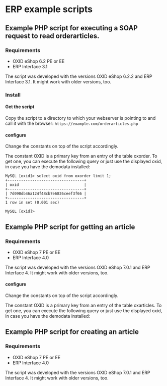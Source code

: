 # ERP example scripts
## Example PHP script for executing a SOAP request to read orderarticles.

### Requirements
- OXID eShop 6.2 PE or EE
- ERP Interface 3.1
  
The script was developed with the versions OXID eShop 6.2.2 and ERP Interface 3.1. It might work with older versions, too.

### Install
#### Get the script
Copy the script to a directory to which your webserver is pointing to and call it with the browser: `https://example.com/orderarticles.php`  
  
#### configure
Change the constants on top of the script accordingly.  

The constant OXID is a primary key from an entry of the table oxorder.
To get one, you can execute the following query or just use the displayed oxid, in case you have the demodata installed:
```mysql
MySQL [oxid]> select oxid from oxorder limit 1;
+----------------------------------+
| oxid                             |
+----------------------------------+
| 7d090db46a124f48cb7e6836ceef3f66 |
+----------------------------------+
1 row in set (0.001 sec)

MySQL [oxid]> 
```

## Example PHP script for getting an article

### Requirements
- OXID eShop 7 PE or EE
- ERP Interface 4.0

The script was developed with the versions OXID eShop 7.0.1 and ERP Interface 4. It might work with older versions, too.

#### configure
Change the constants on top of the script accordingly.  

The constant OXID is a primary key from an entry of the table oxarticles.
To get one, you can execute the following query or just use the displayed oxid, in case you have the demodata installed:

## Example PHP script for creating an article

### Requirements
- OXID eShop 7 PE or EE
- ERP Interface 4.0

The script was developed with the versions OXID eShop 7.0.1 and ERP Interface 4. It might work with older versions, too.
